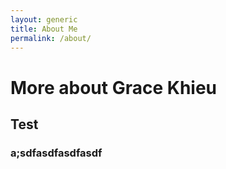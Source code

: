 ```yaml
---
layout: generic
title: About Me
permalink: /about/
---
```


# More about Grace Khieu

## Test

### a;sdfasdfasdfasdf

